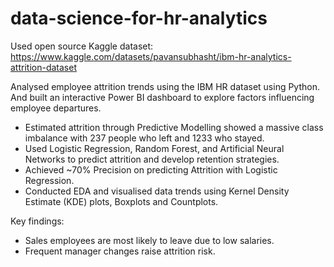 # data-science-for-hr-analytics
Used open source Kaggle dataset: https://www.kaggle.com/datasets/pavansubhasht/ibm-hr-analytics-attrition-dataset

Analysed employee attrition trends using the IBM HR dataset using Python. And built an interactive Power BI dashboard to explore factors influencing employee departures.

- Estimated attrition through Predictive Modelling showed a massive class imbalance with 237 people who left and 1233 who stayed.
- Used Logistic Regression, Random Forest, and Artificial Neural Networks to predict attrition and develop retention strategies.
- Achieved ~70% Precision on predicting Attrition with Logistic Regression. 
- Conducted EDA and visualised data trends using Kernel Density Estimate (KDE) plots, Boxplots and Countplots.

Key findings:
- Sales employees are most likely to leave due to low salaries.
- Frequent manager changes raise attrition risk.
